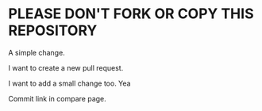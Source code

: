 PLEASE DON'T FORK OR COPY THIS REPOSITORY
=========================================

A simple change.

   I want to create a new pull request.
   
   
   
   
I want to add a small change too.
    Yea

Commit link in compare page.
